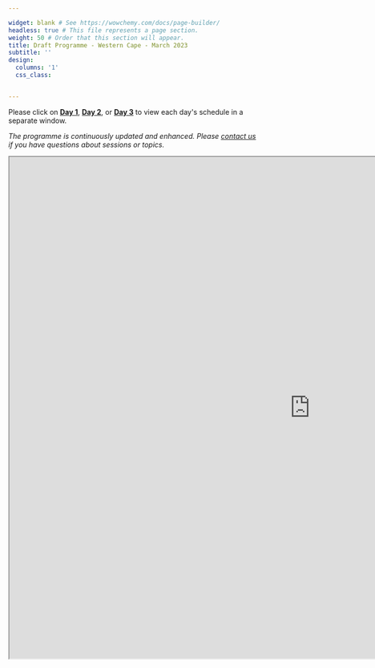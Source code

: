 ```yaml
---

widget: blank # See https://wowchemy.com/docs/page-builder/
headless: true # This file represents a page section.
weight: 50 # Order that this section will appear.
title: Draft Programme - Western Cape - March 2023
subtitle: ''
design:
  columns: '1'
  css_class: 


---
```


Please click on __[Day 1](https://docs.google.com/spreadsheets/u/1/d/e/2PACX-1vSuD-uS2nH5fe1B9-kcQt4EJ4EXQZpjdhNHwHjHkuxFgixlb9nuqxkTZvhzUfOrmKNczs6MF4M_AfFa/pubhtml?gid=0&amp;single=true&amp;widget=true&amp;headers=false#)__, __[Day 2](https://docs.google.com/spreadsheets/u/1/d/e/2PACX-1vSuD-uS2nH5fe1B9-kcQt4EJ4EXQZpjdhNHwHjHkuxFgixlb9nuqxkTZvhzUfOrmKNczs6MF4M_AfFa/pubhtml?gid=0&amp;single=true&amp;widget=true&amp;headers=false#)__, or __[Day 3](https://docs.google.com/spreadsheets/u/1/d/e/2PACX-1vSuD-uS2nH5fe1B9-kcQt4EJ4EXQZpjdhNHwHjHkuxFgixlb9nuqxkTZvhzUfOrmKNczs6MF4M_AfFa/pubhtml?gid=0&amp;single=true&amp;widget=true&amp;headers=false#)__ to view each day's schedule in a separate window.

_The programme is continuously updated and enhanced. Please [contact us](#contact) if you have questions about sessions or topics._

<iframe width="1200px" height="1000px" src="https://docs.google.com/spreadsheets/d/e/2PACX-1vSuD-uS2nH5fe1B9-kcQt4EJ4EXQZpjdhNHwHjHkuxFgixlb9nuqxkTZvhzUfOrmKNczs6MF4M_AfFa/pubhtml?widget=true&amp;headers=false"></iframe>

